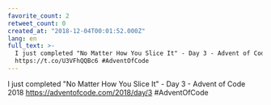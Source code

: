 ```yaml
---
favorite_count: 2
retweet_count: 0
created_at: "2018-12-04T00:01:52.000Z"
lang: en
full_text: >-
  I just completed "No Matter How You Slice It" - Day 3 - Advent of Code 2018
  https://t.co/U3VFhQQBc6 #AdventOfCode
---
```


I just completed "No Matter How You Slice It" - Day 3 - Advent of Code 2018
<https://adventofcode.com/2018/day/3> #AdventOfCode
